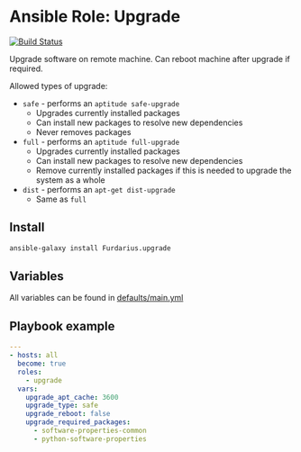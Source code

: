 # Ansible Role: Upgrade
[![Build Status](https://travis-ci.org/Furdarius/ansible-upgrade.svg?branch=master)](https://travis-ci.org/Furdarius/ansible-upgrade)

Upgrade software on remote machine.
Can reboot machine after upgrade if required.

Allowed types of upgrade:

* `safe` - performs an `aptitude safe-upgrade`
    * Upgrades currently installed packages 
    * Can install new packages to resolve new dependencies
    * Never removes packages
* `full` - performs an `aptitude full-upgrade`
    * Upgrades currently installed packages 
    * Can install new packages to resolve new dependencies
    * Remove currently installed packages
        if this is needed to upgrade the system as a whole
* `dist` - performs an `apt-get dist-upgrade`
    * Same as `full`

## Install

```bash
ansible-galaxy install Furdarius.upgrade
```

## Variables

All variables can be found in [defaults/main.yml](https://github.com/Furdarius/ansible-upgrade/blob/master/defaults/main.yml)

## Playbook example

```yaml
---
- hosts: all
  become: true
  roles:
    - upgrade
  vars:
    upgrade_apt_cache: 3600
    upgrade_type: safe
    upgrade_reboot: false
    upgrade_required_packages:
      - software-properties-common
      - python-software-properties
```

